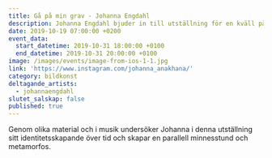 ```yaml
---
title: Gå på min grav - Johanna Engdahl
description: Johanna Engdahl bjuder in till utställning för en kväll på Momangen.
date: 2019-10-19 07:00:00 +0200
event_data:
  start_datetime: 2019-10-31 18:00:00 +0100
  end_datetime: 2019-10-31 20:00:00 +0100
image: /images/events/image-from-ios-1-1.jpg
link: 'https://www.instagram.com/johanna_anakhana/'
category: bildkonst
deltagande_artists:
  - johannaengdahl
slutet_salskap: false
published: true
---
```


Genom olika material och i musik undersöker Johanna i denna utst&auml;llning sitt identitetsskapande över tid och skapar en parallell minnesstund och metamorfos.<br>&nbsp;